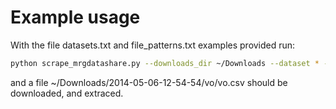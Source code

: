 # Example usage

With the file datasets.txt and file_patterns.txt examples provided run:

```bash
python scrape_mrgdatashare.py --downloads_dir ~/Downloads --dataset * --datasets_file datasets.txt --file_pattern * --file_patterns_file file_patterns.txt --username USERNAME --password ****
```

and a file ~/Downloads/2014-05-06-12-54-54/vo/vo.csv should be downloaded, and extraced.
